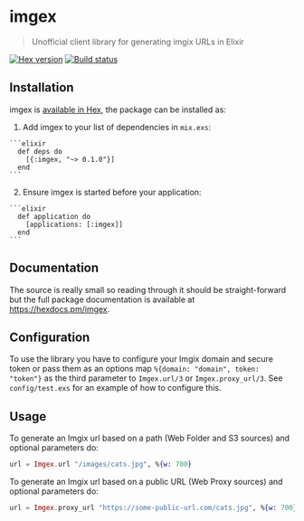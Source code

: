 # imgex
> Unofficial client library for generating imgix URLs in Elixir

[![Hex version][hex-image]][hex-url]
[![Build status][build-image]][build-url]

## Installation

imgex is [available in Hex](https://hex.pm/packages/imgex), the package can be
installed as:

  1. Add imgex to your list of dependencies in `mix.exs`:

    ```elixir
      def deps do
        [{:imgex, "~> 0.1.0"}]
      end
    ```

  2. Ensure imgex is started before your application:

    ```elixir
      def application do
        [applications: [:imgex]]
      end
    ```

## Documentation

The source is really small so reading through it should be straight-forward but
the full package documentation is available at https://hexdocs.pm/imgex.

## Configuration

To use the library you have to configure your Imgix domain and secure token or
pass them as an options map `%{domain: "domain", token: "token"}` as the
third parameter to `Imgex.url/3` or `Imgex.proxy_url/3`.
See `config/test.exs` for an example of how to configure this.

## Usage

To generate an Imgix url based on a path (Web Folder and S3 sources) and
optional parameters do:

```elixir
url = Imgex.url "/images/cats.jpg", %{w: 700}
```

To generate an Imgix url based on a public URL (Web Proxy sources) and optional
parameters do:

```elixir
url = Imgex.proxy_url "https://some-public-url.com/cats.jpg", %{w: 700}
```

[hex-image]: https://img.shields.io/hexpm/v/imgex.svg
[hex-url]: https://hex.pm/packages/imgex
[build-image]: https://gitlab.recursive.run/ianwalter/imgex/badges/master/pipeline.svg
[build-url]: https://gitlab.recursive.run/ianwalter/imgex/pipelines
